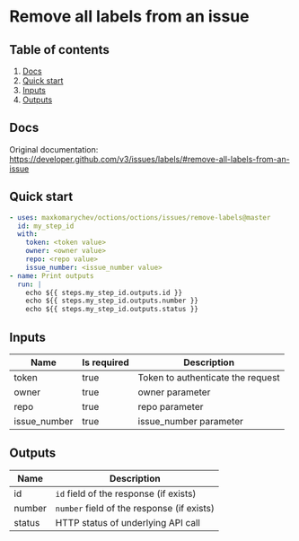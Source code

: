 # Remove all labels from an issue

## Table of contents

1. [Docs](#docs)
1. [Quick start](#quick-start)
1. [Inputs](#inputs)
1. [Outputs](#outputs)

<a name="quick-start" ></a>
## Docs

Original documentation: https://developer.github.com/v3/issues/labels/#remove-all-labels-from-an-issue




<a name="quick start" ></a>
## Quick start

```yaml
- uses: maxkomarychev/octions/octions/issues/remove-labels@master
  id: my_step_id
  with:
    token: <token value>
    owner: <owner value>
    repo: <repo value>
    issue_number: <issue_number value>
- name: Print outputs
  run: |
    echo ${{ steps.my_step_id.outputs.id }}
    echo ${{ steps.my_step_id.outputs.number }}
    echo ${{ steps.my_step_id.outputs.status }}
```


<a name="inputs" ></a>
## Inputs

| Name | Is required | Description |
|---|---|---|
|token|true|Token to authenticate the request
|owner|true|owner parameter
|repo|true|repo parameter
|issue_number|true|issue_number parameter

<a name="outputs" ></a>
## Outputs

| Name | Description |
|---|---|
|id|`id` field of the response (if exists)|
|number|`number` field of the response (if exists)|
|status|HTTP status of underlying API call|

